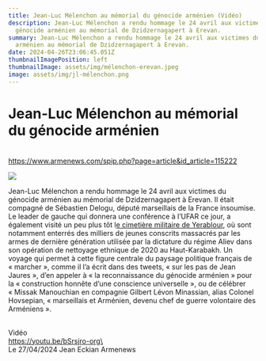 ```yaml
---
title: Jean-Luc Mélenchon au mémorial du génocide arménien (Vidéo)
description: Jean-Luc Mélenchon a rendu hommage le 24 avril aux victimes du
  génocide arménien au mémorial de Dzidzernagapert à Erevan.
summary: Jean-Luc Mélenchon a rendu hommage le 24 avril aux victimes du génocide
  arménien au mémorial de Dzidzernagapert à Erevan.
date: 2024-04-26T23:06:45.051Z
thumbnailImagePosition: left
thumbnailImage: assets/img/mélenchon-erevan.jpeg
image: assets/img/jl-mélenchon.png
---
```

<!--StartFragment-->

# Jean-Luc Mélenchon au mémorial du génocide arménien

\
https://www.armenews.com/spip.php?page=article&id_article=115222

![](https://www.armenews.com/IMG/arton115222.jpg)

Jean-Luc Mélenchon a rendu hommage le 24 avril aux victimes du génocide arménien au mémorial de Dzidzernagapert à Erevan. Il était compagné de Sébastien Delogu, député marseillais de la France insoumise. Le leader de gauche qui donnera une conférence à l’UFAR ce jour, a également visité un peu plus tôt l[e cimetière militaire de Yerablour](https://www.armenews.com/spip.php?page=article&id_article=115204), où sont notamment enterrés des milliers de jeunes conscrits massacrés par les armes de dernière génération utilisée par la dictature du régime Aliev dans son opération de nettoyage ethnique de 2020 au Haut-Karabakh. Un voyage qui permet à cette figure centrale du paysage politique français de « marcher », comme il l’a écrit dans des tweets, « sur les pas de Jean Jaures », d’en appeler à « la reconnaissance du génocide arménien » pour la « construction honnête d’une conscience universelle », ou de célébrer « Missak Manouchian en compagnie Gilbert Lévon Minassian, alias Colonel Hovsepian, « marseillais et Arménien, devenu chef de guerre volontaire des Arméniens ».

\
Vidéo\
https://youtu.be/bSrsjro-org\
\
Le 27/04/2024 Jean Eckian Armenews